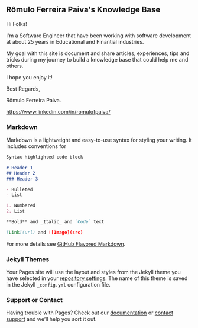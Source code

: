 ## Rômulo Ferreira Paiva's Knowledge Base

Hi Folks!

I'm a Software Engineer that have been working with software development at about 25 years in Educational and Finantial industries.

My goal with this site is document and share articles, experiences, tips and tricks during my journey to build a knowledge base that could help me and others.

I hope you enjoy it!

Best Regards,

Rômulo Ferreira Paiva.

https://www.linkedin.com/in/romulofpaiva/

### Markdown

Markdown is a lightweight and easy-to-use syntax for styling your writing. It includes conventions for

```markdown
Syntax highlighted code block

# Header 1
## Header 2
### Header 3

- Bulleted
- List

1. Numbered
2. List

**Bold** and _Italic_ and `Code` text

[Link](url) and ![Image](src)
```

For more details see [GitHub Flavored Markdown](https://guides.github.com/features/mastering-markdown/).

### Jekyll Themes

Your Pages site will use the layout and styles from the Jekyll theme you have selected in your [repository settings](https://github.com/romulofpaiva/romulofpaiva.github.io/settings/pages). The name of this theme is saved in the Jekyll `_config.yml` configuration file.

### Support or Contact

Having trouble with Pages? Check out our [documentation](https://docs.github.com/categories/github-pages-basics/) or [contact support](https://support.github.com/contact) and we’ll help you sort it out.

